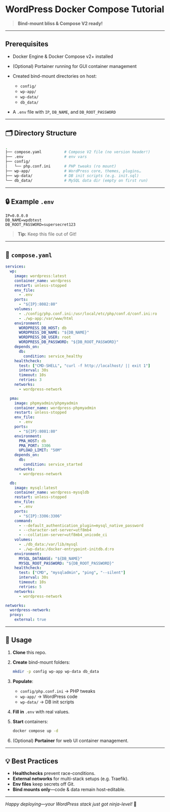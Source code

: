 # WordPress Docker Compose Tutorial

> **Bind-mount bliss & Compose V2 ready!**

---

## Prerequisites

* Docker Engine & Docker Compose v2+ installed
* (Optional) Portainer running for GUI container management
* Created bind-mount directories on host:

  * `config/`
  * `wp-app/`
  * `wp-data/`
  * `db_data/`
* A `.env` file with `IP`, `DB_NAME`, and `DB_ROOT_PASSWORD`

---

## 🗂️ Directory Structure

```bash
.
├── compose.yaml          # Compose V2 file (no version header!)
├── .env                  # env vars
├── config/
│   └── php.conf.ini      # PHP tweaks (ro mount)
├── wp-app/               # WordPress core, themes, plugins…
├── wp-data/              # DB init scripts (e.g. init.sql)
└── db_data/              # MySQL data dir (empty on first run)
```

---

## 🔒 Example `.env`

```dotenv
IP=0.0.0.0
DB_NAME=wpdbtest
DB_ROOT_PASSWORD=supersecret123
```

> **Tip:** Keep this file out of Git!

---

## 🐳 `compose.yaml`

```yaml
services:
  wp:
    image: wordpress:latest
    container_name: wordpress
    restart: unless-stopped
    env_file:
      - .env
    ports:
      - "${IP}:8082:80"
    volumes:
      - ./config/php.conf.ini:/usr/local/etc/php/conf.d/conf.ini:ro
      - ./wp-app:/var/www/html
    environment:
      WORDPRESS_DB_HOST: db
      WORDPRESS_DB_NAME: "${DB_NAME}"
      WORDPRESS_DB_USER: root
      WORDPRESS_DB_PASSWORD: "${DB_ROOT_PASSWORD}"
    depends_on:
      db:
        condition: service_healthy
    healthcheck:
      test: ["CMD-SHELL", "curl -f http://localhost/ || exit 1"]
      interval: 30s
      timeout: 10s
      retries: 3
    networks:
      - wordpress-network

  pma:
    image: phpmyadmin/phpmyadmin
    container_name: wordpress-phpmyadmin
    restart: unless-stopped
    env_file:
      - .env
    ports:
      - "${IP}:8081:80"
    environment:
      PMA_HOST: db
      PMA_PORT: 3306
      UPLOAD_LIMIT: "50M"
    depends_on:
      db:
        condition: service_started
    networks:
      - wordpress-network

  db:
    image: mysql:latest
    container_name: wordpress-mysqldb
    restart: unless-stopped
    env_file:
      - .env
    ports:
      - "${IP}:3306:3306"
    command:
      - --default_authentication_plugin=mysql_native_password
      - --character-set-server=utf8mb4
      - --collation-server=utf8mb4_unicode_ci
    volumes:
      - ./db_data:/var/lib/mysql
      - ./wp-data:/docker-entrypoint-initdb.d:ro
    environment:
      MYSQL_DATABASE: "${DB_NAME}"
      MYSQL_ROOT_PASSWORD: "${DB_ROOT_PASSWORD}"
    healthcheck:
      test: ["CMD", "mysqladmin", "ping", "--silent"]
      interval: 30s
      timeout: 10s
      retries: 5
    networks:
      - wordpress-network

networks:
  wordpress-network:
  proxy:
    external: true
```

---

## 🚀 Usage

1. **Clone** this repo.
2. **Create** bind-mount folders:

   ```bash
   mkdir -p config wp-app wp-data db_data
   ```
3. **Populate**:

   * `config/php.conf.ini` → PHP tweaks
   * `wp-app/` → WordPress code
   * `wp-data/` → DB init scripts
4. **Fill in** `.env` with real values.
5. **Start** containers:

   ```bash
   docker compose up -d
   ```
6. (Optional) **Portainer** for web UI container management.

---

## 💡 Best Practices

* **Healthchecks** prevent race-conditions.
* **External networks** for multi-stack setups (e.g. Traefik).
* **Env files** keep secrets off Git.
* **Bind mounts only**—code & data remain host-editable.

---

*Happy deploying—your WordPress stack just got ninja-level!* 🚀
